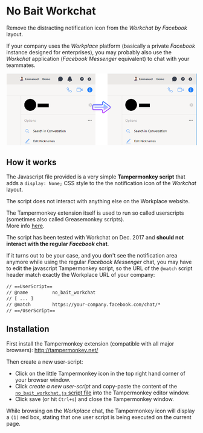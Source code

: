 No Bait Workchat
================

Remove the distracting notification icon from the *Workchat by Facebook* layout.

If your company uses the *Workplace* platform (basically a private *Facebook* instance
designed for enterprises), you may probably also use the *Workchat* application (*Facebook
Messenger* equivalent) to chat with your teammates.

![Once the script is applied the Notification area is hidden](no-bait-workchat-screenshot.png)

How it works
------------
The Javascript file provided is a very simple **Tampermonkey script** that adds a `display: None;`
CSS style to the the notification icon of the *Workchat* layout.

The script does not interact with anything else on the Workplace website.

The Tampermonkey extension itself is used to run so called userscripts (sometimes also called
Greasemonkey scripts).  
More info [here](http://tampermonkey.net/).

The script has been tested with Workchat on Dec. 2017 and **should not interact with the regular
*Facebook* chat**.

If it turns out to be your case, and you don't see the notification area anymore while using the
regular *Facebook Messenger* chat, you may have to edit the javascript Tampermonkey script, so the 
URL of the `@match` script header match exactly the Workplace URL of your company:  
```
// ==UserScript==
// @name         no_bait_workchat
// [ ... ] 
// @match        https://your-company.facebook.com/chat/*
// ==/UserScript==
```

Installation
------------
First install the Tampermonkey extension (compatible with all major browsers):
http://tampermonkey.net/

Then create a new user-script: 
- Click on the little Tampermonkey icon in the top right hand corner of your browser window. 
- Click *create a new user-script* and copy-paste the content of the 
[`no_bait_workchat.js` script file](no_bait_workchat.js) into the Tampermonkey editor window.
- Click save (or hit `Ctrl+s`) and close the Tampermonkey window.

While browsing on the *Workplace* chat, the Tampermonkey icon will display a `(1)` red box, stating
that one user script is being executed on the current page.